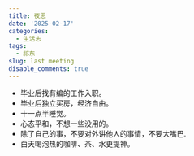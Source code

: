 ```yaml
---
title: 夜思
date: '2025-02-17'
categories:
  - 生活志
tags:
  - 祁东
slug: last meeting
disable_comments: true
---
```


- 毕业后找有编的工作入职。
- 毕业后独立买房，经济自由。
- 十一点半睡觉。
- 心态平和，不想一些没用的。
- 除了自己的事，不要对外讲他人的事情，不要大嘴巴.
- 白天喝泡热的咖啡、茶、水更提神。

